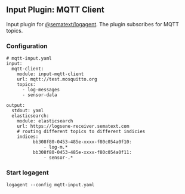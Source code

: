 ## Input Plugin: MQTT Client

Input plugin for [@sematext/logagent](http://sematext.com/logagent/). The plugin subscribes for MQTT topics. 

### Configuration

```
# mqtt-input.yaml
input:
  mqtt-client:
    module: input-mqtt-client
    url: mqtt://test.mosquitto.org
    topics: 
      - log-messages
      - sensor-data
    
output:
  stdout: yaml
  elasticsearch: 
    module: elasticsearch
    url: https://logsene-receiver.sematext.com
    # routing different topics to different indicies
    indices:
          bb308f80-0453-485e-xxxx-f80c054a0f10:
              - log-m.*
          bb308f80-0453-485e-xxxx-f80c054a0f11:
              - sensor-.*

```

### Start logagent

```
logagent --config mqtt-input.yaml
```